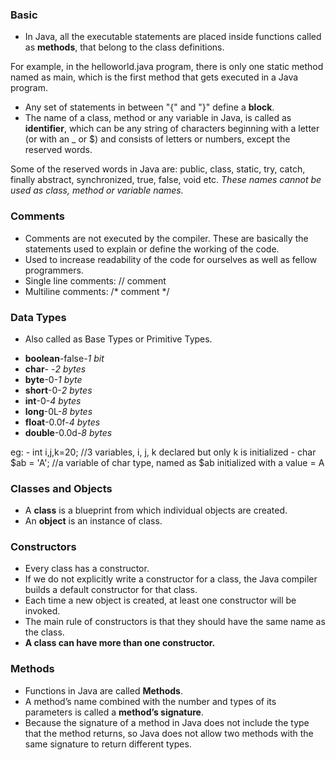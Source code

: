 ### Basic 
- In Java, all the executable statements are placed inside functions called as **methods**, that belong to the class definitions.

For example, in the helloworld.java program, there is only one static method named as main, which is the first method that gets executed in a Java program.
- Any set of statements in between "{" and "}" define a **block**.
- The name of a class, method or any variable in Java, is called as **identifier**, which can be any string of characters beginning with a letter (or with an _ or $) and consists of letters or numbers, except the reserved words.

Some of the reserved words in Java are: public, class, static, try, catch, finally abstract, synchronized, true, false, void etc. *These names cannot be used as class, method or variable names.*

### Comments
- Comments are not executed by the compiler. These are basically the statements used to explain or define the working of the code.
- Used to increase readability of the code for ourselves as well as fellow programmers.
- Single line comments: // comment
- Multiline comments: /* comment */

### Data Types
- Also called as Base Types or Primitive Types.

* **boolean**-false-*1 bit*
* **char**- -*2 bytes*
* **byte**-0-*1 byte*
* **short**-0-*2 bytes*
* **int**-0-*4 bytes*
* **long**-0L-*8 bytes*
* **float**-0.0f-*4 bytes*
* **double**-0.0d-*8 bytes*

eg: - int i,j,k=20;  //3 variables, i, j, k declared but only k is initialized
    - char $ab = 'A'; //a variable of char type, named as $ab initialized with a value = A
    
### Classes and Objects
- A **class** is a blueprint from which individual objects are created.
- An **object** is an instance of class.

### Constructors
- Every class has a constructor. 
- If we do not explicitly write a constructor for a class, the Java compiler builds a default constructor for that class.
- Each time a new object is created, at least one constructor will be invoked. 
- The main rule of constructors is that they should have the same name as the class. 
- **A class can have more than one constructor.**

### Methods
- Functions in Java are called **Methods**.
- A method’s name combined with the number and types of its parameters is called a **method’s signature**.
- Because the signature of a method in Java does not include the type that the method returns,
  so Java does not allow two methods with the same signature to return different types.
